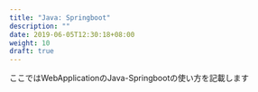 ```yaml
---
title: "Java: Springboot"
description: ""
date: 2019-06-05T12:30:18+08:00
weight: 10
draft: true
---
```

ここではWebApplicationのJava-Springbootの使い方を記載します